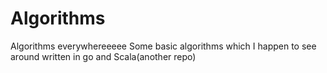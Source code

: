 # Algorithms
Algorithms everywhereeeee
Some basic algorithms which I happen to see around written in go and Scala(another repo)
